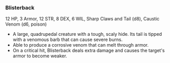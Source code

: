 ### Blisterback

12 HP, 3 Armor, 12 STR, 8 DEX, 6 WIL, Sharp Claws and Tail (d8), Caustic Venom (d6, poison)

- A large, quadrupedal creature with a tough, scaly hide. Its tail is tipped with a venomous barb that can cause severe burns.
- Able to produce a corrosive venom that can melt through armor.
- On a critical hit, Blisterback deals extra damage and causes the target's armor to become weaker.

